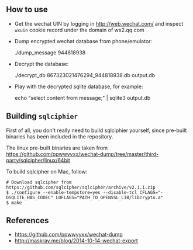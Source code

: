 How to use
----------
- Get the wechat UIN by logging in http://web.wechat.com/ and inspect `wxuin`
  cookie record under the domain of wx2.qq.com

- Dump encrypted wechat database from phone/emulator:

    ./dump_message 944818938

- Decrypt the database:

    ./decrypt_db 867323021476294_944818938.db output.db

- Play with the decrypted sqlite database, for example:

    echo "select content from message;" | sqlite3 output.db


Building `sqlciphier`
--------------------
First of all, you don't really need to build sqlciphier yourself, since
pre-built binaries has been included in the repository.

The linux pre-built binaries are taken from
https://github.com/ppwwyyxx/wechat-dump/tree/master/third-party/sqlcipher/linux/64bit

To build sqlcipher on Mac, follow:

    # Download sqlcipher from https://github.com/sqlcipher/sqlcipher/archive/v2.1.1.zip
    $ ./configure --enable-tempstore=yes --disable-tcl CFLAGS="-DSQLITE_HAS_CODEC" LDFLAGS="PATH_TO_OPENSSL_LIB/libcrypto.a"
    $ make

References
----------
- https://github.com/ppwwyyxx/wechat-dump
- http://maskray.me/blog/2014-10-14-wechat-export
